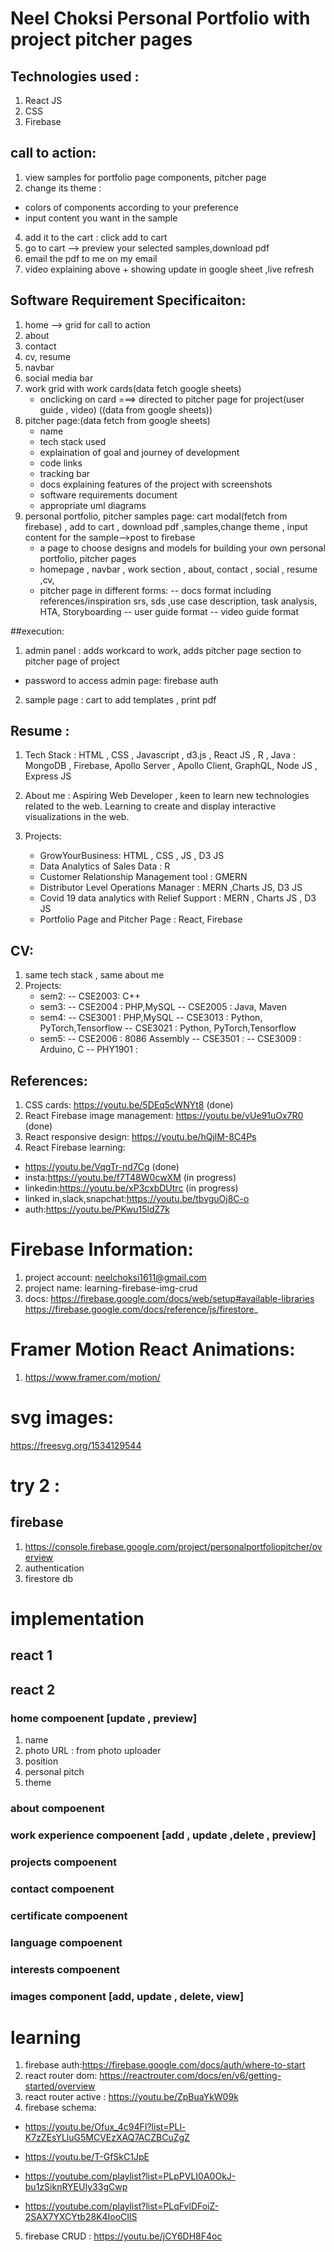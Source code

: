 # Neel Choksi Personal Portfolio with project pitcher pages

## Technologies used :
1. React JS
2. CSS
3. Firebase

## call to action:
1. view samples for portfolio page components, pitcher page
2. change its theme :
- colors of components according to your preference
- input content you want in the sample
4. add it to the cart : click add to cart
5. go to cart --> preview your selected samples,download pdf
6. email the pdf to me on my email
7. video explaining above + showing update in google sheet ,live refresh
## Software Requirement Specificaiton:
1. home --> grid for call to action
2. about
3. contact
4. cv, resume
5. navbar
6. social media bar
7. work grid with work cards(data fetch google sheets)
   - onclicking on card ===> directed to pitcher page for project(user guide , video) ((data from google sheets))
8. pitcher page:(data fetch from google sheets)
	- name
	- tech stack used
	- explaination of goal and journey of development
	- code links
	- tracking bar
	- docs explaining features of the project with screenshots
	- software requirements document
	- appropriate uml diagrams
9. personal portfolio, pitcher samples page: cart modal(fetch from firebase) , add to cart , download pdf ,samples,change theme , input content for the sample-->post to firebase
   - a page to choose designs and models for building your own personal portfolio, pitcher pages
   - homepage , navbar , work section , about, contact , social , resume ,cv,
   - pitcher page in different forms:
     -- docs format including references/inspiration srs, sds ,use case description, task analysis, HTA, Storyboarding
     -- user guide format
     -- video guide format


##execution:
1. admin panel : adds workcard to work, adds pitcher page section to pitcher page of project
  - password to access admin page: firebase auth
2. sample page : cart to add templates , print pdf



## Resume :
1. Tech Stack : HTML , CSS , Javascript , d3.js , React JS , R , Java
	      : MongoDB , Firebase, Apollo Server , Apollo Client, GraphQL, Node JS , Express JS
2. About me : Aspiring Web Developer , keen to learn new technologies related to the web. Learning to create and display interactive visualizations in the web.

3. Projects:
	- GrowYourBusiness: HTML , CSS , JS , D3 JS
	- Data Analytics of Sales Data : R
	- Customer Relationship Management tool : GMERN
	- Distributor Level Operations Manager : MERN ,Charts JS, D3 JS
	- Covid 19 data analytics with Relief Support : MERN , Charts JS , D3 JS
	- Portfolio Page and Pitcher Page : React, Firebase

## CV:
1. same tech stack , same about me
2. Projects:
	- sem2:
		-- CSE2003: C++
	- sem3:
		-- CSE2004 : PHP,MySQL
		-- CSE2005 : Java, Maven
	- sem4:
		-- CSE3001 : PHP,MySQL
		-- CSE3013 : Python, PyTorch,Tensorflow
		-- CSE3021 : Python, PyTorch,Tensorflow
	- sem5:
		-- CSE2006 : 8086 Assembly
		-- CSE3501 :
		-- CSE3009 : Arduino, C
		-- PHY1901 :


## References:
1. CSS cards:
	https://youtu.be/5DEq5cWNYt8 (done)
2. React Firebase image management:
	https://youtu.be/vUe91uOx7R0 (done)
3. React responsive design:
	 https://youtu.be/hQjlM-8C4Ps
4. React Firebase learning:
- https://youtu.be/VqgTr-nd7Cg (done)
- insta:https://youtu.be/f7T48W0cwXM (in progress)
- linkedin:https://youtu.be/xP3cxbDUtrc (in progress)
- linked in,slack,snapchat:https://youtu.be/tbvguOj8C-o
- auth:https://youtu.be/PKwu15ldZ7k



# Firebase Information:
1. project account: neelchoksi1611@gmail.com
2. project name: learning-firebase-img-crud
3. docs:
https://firebase.google.com/docs/web/setup#available-libraries
https://firebase.google.com/docs/reference/js/firestore_

# Framer Motion React Animations:
1. https://www.framer.com/motion/
# svg images:
https://freesvg.org/1534129544




# try 2 :

## firebase
1. https://console.firebase.google.com/project/personalportfoliopitcher/overview
2. authentication
3. firestore db


# implementation
## react 1

## react 2

### home compoenent [update , preview]
1. name
2. photo URL : from photo uploader
3. position
4. personal pitch
5. theme



### about compoenent

### work experience compoenent [add , update ,delete , preview]

### projects compoenent


### contact compoenent

### certificate compoenent

### language compoenent

### interests compoenent


### images component [add, update , delete, view]




# learning


1. firebase auth:https://firebase.google.com/docs/auth/where-to-start
2. react router dom: https://reactrouter.com/docs/en/v6/getting-started/overview
3. react router active : https://youtu.be/ZpBuaYkW09k
4. firebase schema:
- https://youtu.be/Ofux_4c94FI?list=PLl-K7zZEsYLluG5MCVEzXAQ7ACZBCuZgZ



- https://youtu.be/T-GfSkC1JpE
- https://youtube.com/playlist?list=PLpPVLI0A0OkJ-bu1zSiknRYEUIy33gCwp
- https://youtube.com/playlist?list=PLqFvlDFoiZ-2SAX7YXCYtb28K4IooCIlS

5. firebase CRUD : https://youtu.be/jCY6DH8F4oc
